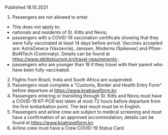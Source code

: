 Published 18.10.2021
1. Passengers are not allowed to enter.
- This does not apply to:
- nationals and residents of St. Kitts and Nevis;
- passengers with a COVID-19 vaccination certificate showing that they were fully vaccinated at least 14 days before arrival. Vaccines accepted are: AstraZeneca (Vaxzevria), Janssen, Moderna (Spikevax) and Pfizer-BioNTech (Comirnaty). Details can be found at <a target="_blank" href="https://www.stkittstourism.kn/travel-requirements">https://www.stkittstourism.kn/travel-requirements</a> ;
- passengers who are younger than 18 if they travel with their parent who have been fully vaccinated.
2. Flights from Brazil, India and South Africa are suspended.
3. Passengers must complete a "Customs, Border and Health Entry Form" before departure at <a href="https://www.knatravelform.kn/">https://www.knatravelform.kn</a>
4. Passengers entering or transiting through St. Kitts and Nevis must have a COVID-19 RT-PCR test taken at most 72 hours before departure from the first embarkation point. The test result must be in English.
5. Passengers and airline crew are subject to medical screening and must have a confirmation of an approved accommodation; details can be found at <a href="https://www.knatravelform.kn/">https://www.knatravelform.kn</a>
6. Airline crew must have a Crew COVID-19 Status Card.